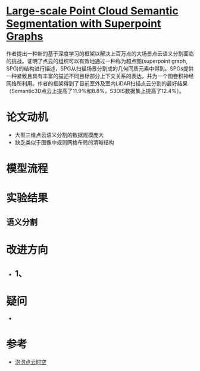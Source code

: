 # [Large-scale Point Cloud Semantic Segmentation with Superpoint Graphs](http://openaccess.thecvf.com/content_cvpr_2018/papers/Landrieu_Large-Scale_Point_Cloud_CVPR_2018_paper.pdf)
作者提出一种新的基于深度学习的框架以解决上百万点的大场景点云语义分割面临的挑战。证明了点云的组织可以有效地通过一种称为超点图(superpoint graph, SPG)的结构进行描述，SPG从扫描场景分割成的几何同质元素中得到。SPGs提供一种紧致且具有丰富的描述不同目标部分上下文关系的表达，并为一个图卷积神经网络所利用。作者的框架得到了目前室外及室内LiDAR扫描点云分割的最好结果（Semantic3D点云上提高了11.9%和8.8%，S3DIS数据集上提高了12.4%）。

# 论文动机
- 大型三维点云语义分割的数据规模庞大
- 缺乏类似于图像中规则网格布局的清晰结构
# 模型流程

# 实验结果

## 语义分割


# 改进方向
- 1、
  - 
# 疑问
- 

# 参考
- [泡泡点云时空](http://www.sohu.com/a/247222177_715754)
